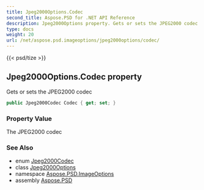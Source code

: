 ```yaml
---
title: Jpeg2000Options.Codec
second_title: Aspose.PSD for .NET API Reference
description: Jpeg2000Options property. Gets or sets the JPEG2000 codec
type: docs
weight: 20
url: /net/aspose.psd.imageoptions/jpeg2000options/codec/
---
```

{{< psd/tize >}}
## Jpeg2000Options.Codec property

Gets or sets the JPEG2000 codec

```csharp
public Jpeg2000Codec Codec { get; set; }
```

### Property Value

The JPEG2000 codec

### See Also

* enum [Jpeg2000Codec](../../../aspose.psd.fileformats.jpeg2000/jpeg2000codec/)
* class [Jpeg2000Options](../)
* namespace [Aspose.PSD.ImageOptions](../../jpeg2000options/)
* assembly [Aspose.PSD](../../../)


